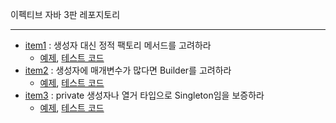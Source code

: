 이펙티브 자바 3판 레포지토리 

---

- [item1](https://voyager003.github.io/wiki/java/effective_item1/) : 생성자 대신 정적 팩토리 메서드를 고려하라
  - [예제](https://github.com/Voyager003/Practice_Code/tree/master/Java_effectiveJava/effectiveJava/src/main/java/effectivejava/practicecode/item1), [테스트 코드](https://github.com/Voyager003/PracticeCode/tree/master/Java_EffectiveJava/effectiveJava/src/main/java/effectivejava/practicecode/item1)
- [item2](https://voyager003.github.io/wiki/java/effective_item2/) : 생성자에 매개변수가 많다면 Builder를 고려하라
  - [예제](https://github.com/Voyager003/PracticeCode/tree/master/Java_EffectiveJava/effectiveJava/src/main/java/effectivejava/practicecode/item2), [테스트 코드](https://github.com/Voyager003/PracticeCode/tree/master/Java_EffectiveJava/effectiveJava/src/test/java/effectivejava/practicecode/item2)
- [item3](https://voyager003.github.io/wiki/java/effective_item3/) : private 생성자나 열거 타입으로 Singleton임을 보증하라
  - [예제](https://github.com/Voyager003/PracticeCode/tree/master/Java_EffectiveJava/effectiveJava/src/main/java/effectivejava/practicecode/item3), [테스트 코드](https://github.com/Voyager003/PracticeCode/tree/master/Java_EffectiveJava/effectiveJava/src/test/java/effectivejava/practicecode/item3)
